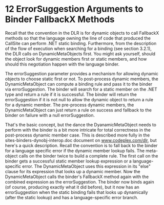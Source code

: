 # 12 ErrorSuggestion Arguments to Binder FallbackX Methods

Recall that the convention in the DLR is for dynamic objects to call FallbackX methods so that the language owning the line of code that produced the CallSite can perform .NET static binding. Furthermore, from the description of the flow of execution when searching for a binding (see section 3.2.1), the DLR calls on DynamicMetaObjects first. You might ask yourself, should the object look for dynamic members first or static members, and how should this negotiation happen with the language binder.

The errorSuggestion parameter provides a mechanism for allowing dynamic objects to choose static first or not. To post-process dynamic members, the DynamicMetaObject can compute a binding rule and pass it to the binder via errorSuggestion. The binder will search for a static member on the .NET type and return a rule if it is successful. The binder will return the errorSuggestion if it is not null to allow the dynamic object to return a rule for a dynamic member. The pre-process dynamic members, the DynamicMetaObject can just return a rule on success and fallback to the binder on failure with a null errorSuggestion.

That's the basic concept, but the dance the DyanamicMetaObject needs to perform with the binder is a bit more intricate for total correctness in the post-process dynamic member case. This is described more fully in the sites-binders-dynobj-interop.doc document on www.codeplex.com/dlr, but here's a quick description. Recall the convention is to fall back to the binder for a language specific error if the dynamic member lookup fails. The meta-object calls on the binder twice to build a complete rule. The first call on the binder gets a successful static member lookup expression or a language-specific error. The DynamicMetaObject uses this expression in its "else" clause for its expression that looks up a dynamic member. Now the DynamicMetaObject calls the binder's FallbackX method again with the combined expression as the errorSuggestion. The binder now binds again (of course, producing exactly what it did before), but it now has an errorSuggestion when the static binding fails that looks up dynamically (after the static lookup) and has a language-specific error branch.

